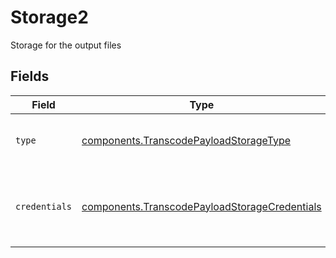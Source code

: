 # Storage2

Storage for the output files


## Fields

| Field                                                                                                          | Type                                                                                                           | Required                                                                                                       | Description                                                                                                    |
| -------------------------------------------------------------------------------------------------------------- | -------------------------------------------------------------------------------------------------------------- | -------------------------------------------------------------------------------------------------------------- | -------------------------------------------------------------------------------------------------------------- |
| `type`                                                                                                         | [components.TranscodePayloadStorageType](../../models/components/transcodepayloadstoragetype.md)               | :heavy_check_mark:                                                                                             | Type of service used for output files                                                                          |
| `credentials`                                                                                                  | [components.TranscodePayloadStorageCredentials](../../models/components/transcodepayloadstoragecredentials.md) | :heavy_check_mark:                                                                                             | Delegation proof for Livepeer to be able to upload to<br/>web3.storage<br/>                                    |